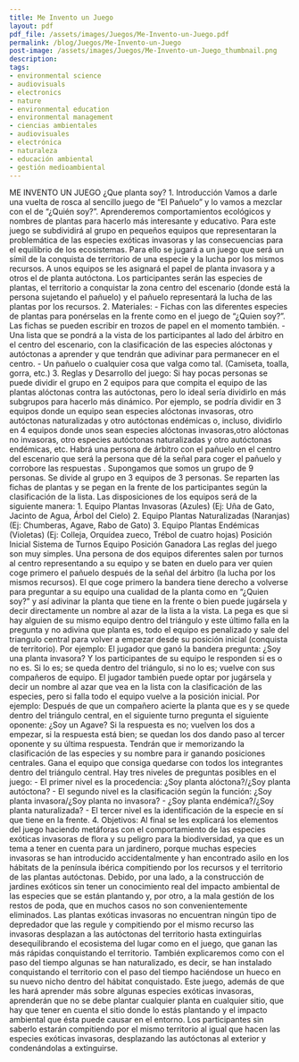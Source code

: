 ```yaml
---
title: Me Invento un Juego
layout: pdf
pdf_file: /assets/images/Juegos/Me-Invento-un-Juego.pdf
permalink: /blog/Juegos/Me-Invento-un-Juego
post-image: /assets/images/Juegos/Me-Invento-un-Juego_thumbnail.png
description:
tags:
- environmental science
- audiovisuals
- electronics
- nature
- environmental education
- environmental management
- ciencias ambientales
- audiovisuales
- electrónica
- naturaleza
- educación ambiental
- gestión medioambiental
---
```


ME INVENTO UN JUEGO ¿Que planta soy? 1. Introducción Vamos a darle una vuelta de rosca al sencillo juego de “El Pañuelo” y lo vamos a mezclar con el de “¿Quién soy?”. Aprenderemos comportamientos ecológicos y nombres de plantas para hacerlo más interesante y educativo. Para este juego se subdividirá al grupo en pequeños equipos que representaran la problemática de las especies exóticas invasoras y las consecuencias para el equilibrio de los ecosistemas. Para ello se jugará a un juego que será un símil de la conquista de territorio de una especie y la lucha por los mismos recursos. A unos equipos se les asignará el papel de planta invasora y a otros el de planta autóctona. Los participantes serán las especies de plantas, el territorio a conquistar la zona centro del escenario (donde está la persona sujetando el pañuelo) y el pañuelo representará la lucha de las plantas por los recursos. 2. Materiales: - Fichas con las diferentes especies de plantas para ponérselas en la frente como en el juego de “¿Quien soy?”. Las fichas se pueden escribir en trozos de papel en el momento también. - Una lista que se pondrá a la vista de los participantes al lado del árbitro en el centro del escenario, con la clasificación de las especies alóctonas y autóctonas a aprender y que tendrán que adivinar para permanecer en el centro. - Un pañuelo o cualquier cosa que valga como tal. (Camiseta, toalla, gorra, etc.) 3. Reglas y Desarrollo del juego: Si hay pocas personas se puede dividir el grupo en 2 equipos para que compita el equipo de las plantas alóctonas contra las autóctonas, pero lo ideal sería dividirlo en más subgrupos para hacerlo más dinámico. Por ejemplo, se podría dividir en 3 equipos donde un equipo sean especies alóctonas invasoras, otro autóctonas naturalizadas y otro autóctonas endémicas o, incluso, dividirlo en 4 equipos donde unos sean especies alóctonas invasoras,otro alóctonas no invasoras, otro especies autóctonas naturalizadas y otro autóctonas endémicas, etc. Habrá una persona de árbitro con el pañuelo en el centro del escenario que será la persona que dé la señal para coger el pañuelo y corrobore las respuestas . Supongamos que somos un grupo de 9 personas. Se divide al grupo en 3 equipos de 3 personas. Se reparten las fichas de plantas y se pegan en la frente de los participantes según la clasificación de la lista. Las disposiciones de los equipos será de la siguiente manera: 1. Equipo Plantas Invasoras (Azules) (Ej: Uña de Gato, Jacinto de Agua, Árbol del Cielo) 2. Equipo Plantas Naturalizadas (Naranjas) (Ej: Chumberas, Agave, Rabo de Gato) 3. Equipo Plantas Endémicas (Violetas) (Ej: Colleja, Orquídea zueco, Trébol de cuatro hojas) Posición Inicial Sistema de Turnos Equipo Posición Ganadora Las reglas del juego son muy simples. Una persona de dos equipos diferentes salen por turnos al centro representando a su equipo y se baten en duelo para ver quien coge primero el pañuelo después de la señal del árbitro (la lucha por los mismos recursos). El que coge primero la bandera tiene derecho a volverse para preguntar a su equipo una cualidad de la planta como en “¿Quien soy?” y así adivinar la planta que tiene en la frente o bien puede jugársela y decir directamente un nombre al azar de la lista a la vista. La pega es que si hay alguien de su mismo equipo dentro del triángulo y este último falla en la pregunta y no adivina que planta es, todo el equipo es penalizado y sale del triangulo central para volver a empezar desde su posición inicial (conquista de territorio). Por ejemplo: El jugador que ganó la bandera pregunta: ¿Soy una planta invasora? Y los participantes de su equipo le responden si es o no es. Si lo es; se queda dentro del triángulo, si no lo es; vuelve con sus compañeros de equipo. El jugador también puede optar por jugársela y decir un nombre al azar que vea en la lista con la clasificación de las especies, pero si falla todo el equipo vuelve a la posición inicial. Por ejemplo: Después de que un compañero acierte la planta que es y se quede dentro del triángulo central, en el siguiente turno pregunta el siguiente oponente: ¿Soy un Agave? Si la respuesta es no; vuelven los dos a empezar, si la respuesta está bien; se quedan los dos dando paso al tercer oponente y su última respuesta. Tendrán que ir memorizando la clasificación de las especies y su nombre para ir ganando posiciones centrales. Gana el equipo que consiga quedarse con todos los integrantes dentro del triángulo central. Hay tres niveles de preguntas posibles en el juego: - El primer nivel es la procedencia: ¿Soy planta alóctona?/¿Soy planta autóctona? - El segundo nivel es la clasificación según la función: ¿Soy planta invasora/¿Soy planta no invasora? - ¿Soy planta endémica?/¿Soy planta naturalizada? - El tercer nivel es la identificación de la especie en sí que tiene en la frente. 4. Objetivos: Al final se les explicará los elementos del juego haciendo metáforas con el comportamiento de las especies exóticas invasoras de flora y su peligro para la biodiversidad, ya que es un tema a tener en cuenta para un jardinero, porque muchas especies invasoras se han introducido accidentalmente y han encontrado asilo en los hábitats de la península ibérica compitiendo por los recursos y el territorio de las plantas autóctonas. Debido, por una lado, a la construcción de jardines exóticos sin tener un conocimiento real del impacto ambiental de las especies que se están plantando y, por otro, a la mala gestión de los restos de poda, que en muchos casos no son convenientemente eliminados. Las plantas exóticas invasoras no encuentran ningún tipo de depredador que las regule y compitiendo por el mismo recurso las invasoras desplazan a las autóctonas del territorio hasta extinguirlas desequilibrando el ecosistema del lugar como en el juego, que ganan las más rápidas conquistando el territorio. También explicaremos como con el paso del tiempo algunas se han naturalizado, es decir, se han instalado conquistando el territorio con el paso del tiempo haciéndose un hueco en su nuevo nicho dentro del hábitat conquistado. Este juego, además de que les hará aprender más sobre algunas especies exóticas invasoras, aprenderán que no se debe plantar cualquier planta en cualquier sitio, que hay que tener en cuenta el sitio donde lo estás plantando y el impacto ambiental que ésta puede causar en el entorno. Los participantes sin saberlo estarán compitiendo por el mismo territorio al igual que hacen las especies exóticas invasoras, desplazando las autóctonas al exterior y condenándolas a extinguirse.


